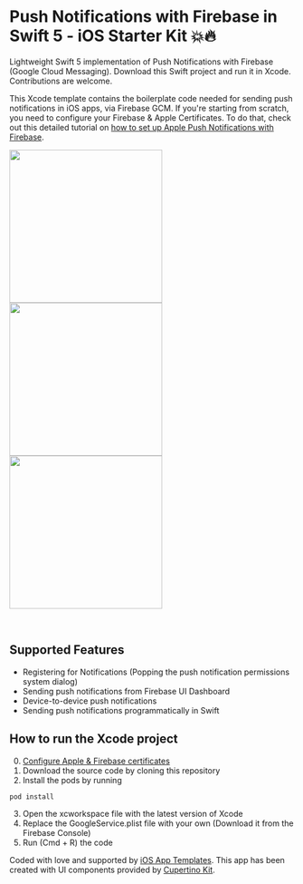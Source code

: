 # Push Notifications with Firebase in Swift 5 - iOS Starter Kit 💥🔥

Lightweight Swift 5 implementation of Push Notifications with Firebase (Google Cloud Messaging). Download this Swift project and run it in Xcode. Contributions are welcome.

This Xcode template contains the boilerplate code needed for sending push notifications in iOS apps, via Firebase GCM. If you're starting from scratch, you need to configure your Firebase & Apple Certificates. To do that, check out this detailed tutorial on <a href="https://www.iosapptemplates.com/blog/ios-development/push-notifications-firebase-swift-5">how to set up Apple Push Notifications with Firebase</a>.


<a href="https://www.iosapptemplates.com/templates/firebase-push-notifications-swift-starter-kit"><img width="270px" src="https://www.iosapptemplates.com/wp-content/uploads/2019/01/Simulator-Screen-Shot-iPhone-XS-2019-01-28-at-21.58.11-473x1024.png" /></a>
<a href="https://www.iosapptemplates.com/templates/firebase-push-notifications-swift-starter-kit"><img width="270px" src="https://www.iosapptemplates.com/wp-content/uploads/2018/09/IMG_E62FB75298B1-1-473x1024.jpeg" /></a>
<a href="https://www.iosapptemplates.com/templates/firebase-push-notifications-swift-starter-kit"><img width="270px" src="https://www.iosapptemplates.com/wp-content/uploads/2019/01/IMG_5AEC33C94B3A-1-473x1024.jpeg" /></a>

<br/>

## Supported Features
* Registering for Notifications (Popping the push notification permissions system dialog)
* Sending push notifications from Firebase UI Dashboard
* Device-to-device push notifications
* Sending push notifications programmatically in Swift

## How to run the Xcode project

0. <a href="https://www.iosapptemplates.com/blog/ios-development/push-notifications-firebase-swift-5">Configure Apple & Firebase certificates</a>
1. Download the source code by cloning this repository
2. Install the pods by running
```
pod install
```
3. Open the xcworkspace file with the latest version of Xcode
4. Replace the GoogleService.plist file with your own (Download it from the Firebase Console)
5. Run (Cmd + R) the code


Coded with love and supported by <a href="https://www.iosapptemplates.com">iOS App Templates</a>. This app has been created with UI components provided by <a href="https://www.cupertinokit.com">Cupertino Kit</a>.
